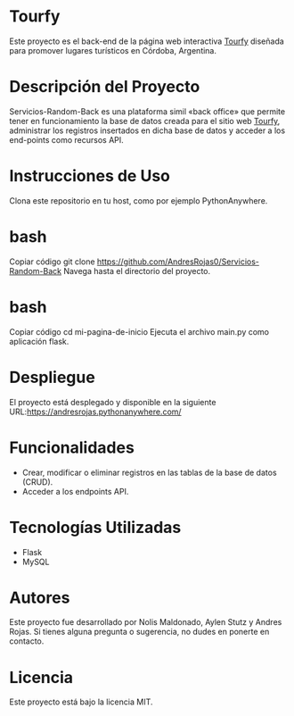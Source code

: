 # Tourfy
Este proyecto es el back-end de la página web interactiva [Tourfy](https://servicios-random.vercel.app/) diseñada para promover lugares turísticos en Córdoba, Argentina. 

# Descripción del Proyecto
Servicios-Random-Back es una plataforma simil «back office» que permite tener en funcionamiento la base de datos creada para el sitio web [Tourfy](https://servicios-random.vercel.app/), administrar los registros insertados en dicha base de datos y acceder a los end-points como recursos API.

# Instrucciones de Uso
Clona este repositorio en tu host, como por ejemplo PythonAnywhere.

# bash
Copiar código
git clone https://github.com/AndresRojas0/Servicios-Random-Back
Navega hasta el directorio del proyecto.

# bash
Copiar código
cd mi-pagina-de-inicio
Ejecuta el archivo main.py como aplicación flask.

# Despliegue
El proyecto está desplegado y disponible en la siguiente URL:https://andresrojas.pythonanywhere.com/



# Funcionalidades
* Crear, modificar o eliminar registros en las tablas de la base de datos (CRUD).
* Acceder a los endpoints API.

# Tecnologías Utilizadas
* Flask
* MySQL

# Autores
Este proyecto fue desarrollado por Nolis Maldonado, Aylen Stutz y Andres Rojas. Si tienes alguna pregunta o sugerencia, no dudes en ponerte en contacto.

# Licencia
Este proyecto está bajo la licencia MIT. 